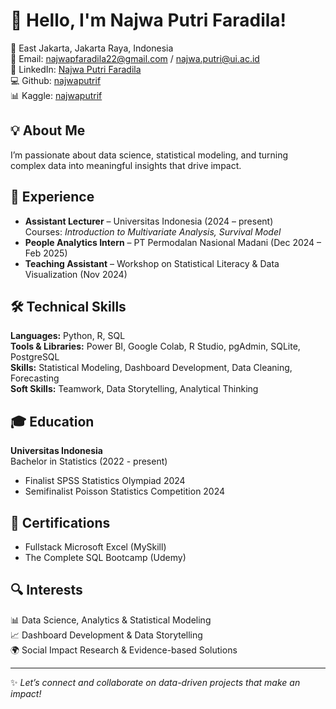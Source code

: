 # 👋 Hello, I'm Najwa Putri Faradila!

📍 East Jakarta, Jakarta Raya, Indonesia  
📧 Email: najwapfaradila22@gmail.com / najwa.putri@ui.ac.id  
💼 LinkedIn: [Najwa Putri Faradila](https://www.linkedin.com/in/najwa-putri-faradila)  
💻 Github: [najwaputrif](https://github.com/najwaputrif)  
📊 Kaggle: [najwaputrif](https://www.kaggle.com/najwaputrif/code)  



## 💡 About Me
I’m passionate about data science, statistical modeling, and turning complex data into meaningful insights that drive impact.



## 💼 Experience
- **Assistant Lecturer** – Universitas Indonesia (2024 – present)  
  Courses: *Introduction to Multivariate Analysis, Survival Model*  
- **People Analytics Intern** – PT Permodalan Nasional Madani (Dec 2024 – Feb 2025)  
- **Teaching Assistant** – Workshop on Statistical Literacy & Data Visualization (Nov 2024)



## 🛠️ Technical Skills
**Languages:** Python, R, SQL  
**Tools & Libraries:** Power BI, Google Colab, R Studio, pgAdmin, SQLite, PostgreSQL  
**Skills:** Statistical Modeling, Dashboard Development, Data Cleaning, Forecasting  
**Soft Skills:** Teamwork, Data Storytelling, Analytical Thinking



## 🎓 Education
**Universitas Indonesia**  
Bachelor in Statistics (2022 - present) 
- Finalist SPSS Statistics Olympiad 2024  
- Semifinalist Poisson Statistics Competition 2024



## 📜 Certifications
- Fullstack Microsoft Excel (MySkill)  
- The Complete SQL Bootcamp (Udemy)



## 🔍 Interests  
📊 Data Science, Analytics & Statistical Modeling  
📈 Dashboard Development & Data Storytelling  
🌍 Social Impact Research & Evidence-based Solutions  


---
✨ *Let’s connect and collaborate on data-driven projects that make an impact!*
